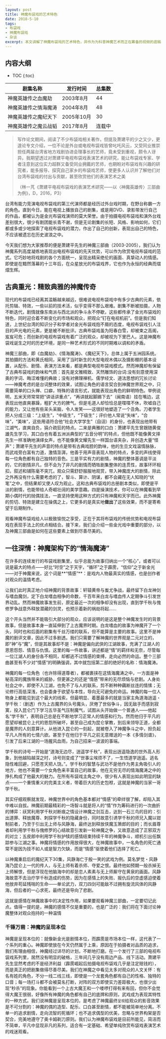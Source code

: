 ```yaml
---
layout: post
title: 神魔布袋戏的艺术特色
date: 2018-5-10
tags: 
- 布袋戏 
- 神魔布袋戏
- 杂谈
excerpt: 本文讲解了神魔布袋戏的艺术特色，并作为为科普神魔艺术而正在筹备的视频的底稿。本人简要分析了神魔为电视布袋戏带来的变革，以及其独特的拍摄手法、剧本模式、呈现本位的价值观等。希望更多的人认识神魔这样一个优秀的电视布袋戏剧集。
---
```


## 内容大纲
* TOC
{:toc}

|剧集名称|发行时间|总集数|
|-------|------|-----|
|神魔英雄传之血魔劫|2003年8月|44|
|神魔英雄传之情海魔涛|2004年8月|48|
|神魔英雄传之魔纪天下|2005年10月|30|
|神魔英雄传之魔云战韬|2017年8月|连载中|


> 写作论文期间，阅读了不少布袋戏相关著作，但提及萧建平的少之又少，更遑论专文介绍，一位不论是外台或电视布袋戏皆曾叱吒风云，又受同业推崇担任两届台湾省地方戏剧协进会理事长的艺师，竟未受到重视，颇令人讶异。我期望透过对萧建平电视布袋戏表演艺术的研究，能让布袋戏专家、学者注意到这位实力超群又备受同业拥戴的艺师，也期盼对布袋戏有兴趣的研究者，能多报导、探究自己家乡的布袋戏艺师，使更多人认识并了解他们对台湾布袋戏的付出与贡献，甚至欣赏他们的表演艺术之美
>
> （林一芃《萧建平电视布袋戏的表演艺术研究——以〈神魔英雄传〉三部曲为例》，D，2016，P3）

台湾有能力竞演电视布袋戏的第三代演师都是经历过外台戏时期，在野台称霸一方的角色。直到今日，能在电视上播放自己的剧集，或是用DVD、录影带发行自己的作品，都被认为是金光布袋戏演师的莫大荣誉。由于拍摄电视布袋戏和演外台戏差别很大，很少有剧团能长青不谢，但是无论剧集的长短、风格、影响如何，它们都或多或少地探索了电视布袋戏的潜力，作出了自己的创新，表现出自己的特色，不应该被遗忘在历史波浪之中。

今天我们想为大家推荐的便是萧建平先生的神魔三部曲（2003-2005），我们认为神魔系列高度凝练地表现出电视布袋戏的先天优势，可以作为欣赏电视布袋戏的范式。它巧妙地将戏剧的各个方面统一，呈现出精采绝伦的画面、真挚动人的情感。即使是在黯然落幕的十三年后，在众星放光的布袋戏界，它也作为永恒的经典而熠熠生辉。

## 古典重光：精致典雅的神魔传奇

现代的布袋戏已经离其滥觞越来越远，很难说电视布袋戏中有多少古典的元素，依托剪辑、特效，一些以前的技术活，似乎变得不那么艰难。剧集不断被拍摄，人物不断迭代，剧情就像东南派与西北派的争斗永不停歇，这些都传承了金光布袋戏的特色，同时迎合着不断变化的市场和观众，把观众“钉在电视机前”。但是我们知道，上世纪台湾的知识分子和学者对金光布袋戏抱不屑的态度，电视布袋戏引人注目的声光电的元素，更是被不断批评。古典布袋戏虽为阳春白雪，却被束之高阁，岌岌可危；而创新的电视布袋戏有着广泛的观众，却被视为下里巴人。这是神魔布袋戏诞生之时的历史环境，是同一种艺术形式的不同时期难以调和的矛盾。

神魔三部曲，即《血魔劫》、《情海魔涛》、《魔纪天下》，总体上属于五洲园系统。其拍摄的方法和黄氏相同，采用了当时新生的大型电视木偶以及摄影棚的基本设置，从配乐、剧情、表演方法来看，都是典型电视布袋戏模式。然而神魔却有保留了古典布袋戏的韵味和气质：首先是文雅精致、天然雕饰的台词:没有刻意使用深奥的字词、晦涩难懂的典故；没有对佛理禅机、儒学经文、道法思想的冗长讨论——神魔考虑的是台词整体的效果，试图让角色的语言契合到神魔世界观之中，只需要简单的口头禅、口癖，特殊的语言形式，就能表现出角色的鲜明特色。举例说明，五米天师常常把“讲话讲重点”，“再讲就起脚踢下去”（闽南语）挂在嘴边，这表现出他直爽暴躁，粗犷大方的脾气。但是毛道人却恰恰总是喋喋不休，吹嘘自己的能力，又让他有些呆头呆脑，令人发笑——这很好地塑造了一个丑角。刀者学生把人分成三级：“上级生”，“中级生”，“下级生”；评价他人常说“失味”，“合味”，“美味”，这些用语符合他“社会大学学生”（自诩）的身份，也表现出他带有江湖气，直爽自负，狷介疏狂的特点。二来是典雅的口白：萧建平先生曾跟随黄俊雄先生学习，其口白也有着五洲派典型的“五音分明”的特点，但他既不能像黄文择先生一样准确地演绎女声，也不能像黄文耀先生一样国台语夹杂，并创造大量“怪声”；萧建平先生的声音的特点是带有古典戏腔的韵味，他的生旦文戏温情脉脉，而武戏旁白富有力道，激情澎湃，他善于用声音表现人物的特点，多变的声线使得每一位角色都有自己独特的音色。三是平实有力的剧情，神魔的整体基调是平淡的，它的剧情非凡，但不会为了非凡的剧情而牺牲剧集整体的连贯性，故事环环相扣，叙述和铺陈毫不突兀，观众只需舒舒服服地观赏，带入神魔庞大的剧情，除此之外再没有什么需要考虑的了，智斗、算计、阴谋，都不会藏在无人知晓的“伏笔”之中，但结果却又使人叹为观止。这和古典布袋戏的古册剧本类似，即使是平淡的剧情，也能带给人奇崛壮阔的美学意趣。四是操演技术，你可以在神魔看到早期小偶时代的抛偶技法，一直坚持使用这种方式的只有神魔和天宇而已。此外神魔的剪切、特效是建立在操偶之上，它更多的是真实地**做出**了这些效果，而不是寄希望于后期制作。

观看神魔布袋戏给人以极致愉悦之享受，正在于其将布袋戏的传统优势和电视布袋戏在表现手法上的优点相结合。接下来，我们会介绍一些金光戏中重要的部分，以及神魔三部曲是如何在这些要素上做到尽善尽美的。

## 一往深情：神魔架构下的“情海魔涛”

在许多的连续发行的布袋戏剧集里，似乎总能为故事归纳出一个“核心”，或者可以说是最大的特点——好比“时空”之于天宇，“循环”之于霹雳，“信仰”之于新金光——对于神魔来说，这个词是**“情感”**：是戏内人物最真实的情感，也是创作者对观众的温情考虑。

让我们此时真正地介绍神魔的背景故事：轩辕黄帝与蚩尤争战，最终留下白龙神剑与嗜血魔剑，定下白龙嗜血相争的命数，千百年来白龙与嗜血传人定期争斗引发世界动乱。然而神魔故事发生前，原定最近一次的相争却没有出现，直到学千秋与傀修罗争战意外释放潜藏的剑灵，也预示着新的祸劫将起……

这个开头当然并不能吸引大部分的观众，应该说明的是这是整个神魔发生时的背景故事，但是故事本身一直延伸到了上古魔界时期。白龙嗜血的故事为神魔开了一个头，同时也和后面的剧集有千丝万缕的联系，但不能算是主要的故事。这里不是神魔的剧评文章，因此不过多剧透。我们只需要了解神魔的世界观是二元对立的，即“神”与“魔”，但是其故事却不是：神魔是偏向武侠的江湖故事，充满了江湖人的恩恩怨怨、情意与仇恨。这里的每一件故事，讲述都是“情”的羁绊和无奈，尽管每一位江湖人的身份各不相同，却都逃不过情感的束缚，走向必然的命运。整个三部曲甚至有不少对“情感”的明确强调，其中就包括第二部的绝好的名称：情海魔涛。

神魔的每一位角色（也许除得道尊者），都被裹挟在这情海魔涛之中，一方面是神秘高深的魔族带来的威胁，但更甚之的还是“情感”带来的无尽烦恼与悲剧。人身处社会之中，即使不入江湖，也免不了与人的联系，剪不断种种藕断丝连的情愫；无论修行高低深浅，也会委身于欲望与本性，导向无可避免的命运。神魔的每一位人物身上都能见到这个最大的线索，但最明显、着墨最多的就是当家主角道海逍遥・学千秋：（剧透）作为上古魔界的头号魔头，厌倦了世俗争斗，因无敌手而感到寂寞，投入昆仑门下学习五华圣气压制魔气，试图从头开始做一个普通人——他起名“学千秋”，表明自己总是在不断地学习正常人的情感和行为。然而他归于平凡的愿望却被昆仑上代的恩怨所破坏，甚至自己成为昆仑掌教，到后来领导正道，全都是魔界的人刻意算计。从他进入昆仑的一刻起，就被卷入了神魔争斗之中，担负起平凡人所有的七情六欲。甚至于在他归于平凡之前无意赠送的一本《多情剑谱》，引发了后来江湖的一场腥风血雨，为自己招来一波波的事端。

学千秋的诗号一开始是“道海无边尽，逍遥学千秋”，表现出逍遥隐逸的世外高人形象，到他越陷越深之时，诗号则变成了“世事尘埃烦不了，一生悟道学逍遥。逃名隐性难回避，只愿苍天把人饶。”。学千秋的智慧与武功不是他作为男主角吸引人的地方，他也不需要一个女角色来丰富自己的故事，他在无穷无尽的情海魔涛之中的挣扎构成了他最大的魅力。在所有布袋戏主角之中，很少有人表现出如此明显的缺点——一个重情重义的完美主义者，带着巨大的历史包袱，这就是神魔的当家一哥学千秋。

其实仔细观察就发现，神魔世界中的角色基本都对“情感”的牵绊很了解，却陷入其中难以自拔。神魔前期最精彩的一场智斗就是将人的“情”作为筹码进行的一次曲折的博弈：祆冥利用学千秋对断痕之情设计神魔之剑互击，达到一石三鸟的目的：引出道罪、释放魔尊、刺探学千秋的隐藏身份，同时故意引诱学千秋的师兄入魔以钳制前者，乃至于引出无上师与风静海，最终达到释放侠魔玉箫郎的目的；而长眉尊者却利用学千秋与傀修罗的心结故意引发新一轮神魔之争，又故意造成了正邪双方的对立；五皮郎中利用学千秋护犊的感情结束持续千年的神魔争斗，顺机引出任飘踪参与江湖之事。神魔将情感的作用放得很大，在神魔故事中，一名角色的死亡通常不是因为技不如人或是智力欠缺，而是“情感”驱使着他们选择了死亡。

以神魔重启后的魔纪天下30集，风静海亡于殷一笑的武戏为例。莫名梦觉・风静海乃昆仑上一代的传人，与无上师有着杀师、夺爱之恨。最终他如预期一般杀掉无上师解恨，但是浮现在他脑海中的却是恋人素素与无上师厮守在黄泉的画面。风静海故意不去治疗学千秋造成的伤势，因为在感情上的失败、报仇后的空虚感迫使着他放弃苟延残喘的生命——单论武力，双刀四剑可能敌不过拥有旋流风体的风静海，但后者的一心求死，最终还是导向了悲剧。

这就是感情在神魔故事中的决定性作用，如果要观看神魔三部曲，一定要切记此点。值得一提的是，神魔的感情不仅是重要的，也是广泛的：我们将在下面讨论神魔整体对观众抱持的一种温情

### 千锤万凿：神魔的呈现本位

神魔是呈现本位的：就像新金光是剧情本位，而霹雳是市场本位一样，这代表了一个系列的重心。神魔即使放在今天仍然属于上乘，原因在于拍摄者对品质的追求，我们有理由相信，神魔经过详尽的计划，不断地打磨。在一个发行了三部的电视布袋戏系列里，居然没有明显的破格，三年间几乎没有周边产品、线下活动。萧建平先生显然考虑的不是经济利益（霹雳崛起后拍摄电视布袋戏几乎是注定赔钱的），而是真正的把剧集做得尽善尽美。我们在神魔之中看见太多对观众的人文关怀：有名有姓的角色，不分一线二线三线，即使是一个龙套角色都有自己的性格、独特的口音；每一场打斗都不会被莫名打断，对阵的双方即使实力差距极大，也很少出现“秒杀”的现象。你能看到一个上古大魔王和一个喽啰打得有来有回，但你不会觉得大魔王很弱，好像所有神魔的角色都有自己的底牌和原则，武戏成为表现其特性的一种方式。我们说神魔是呈现本位的，是考虑了神魔最终`呈现`给观众的影音效果是不可分割的：神魔的偶的造型、配乐、口白甚至剧情，都不能被简单地分离。不单一的追求剧情，走向流智的死循环；也不追求偶型的优美，忽略与世界构架是否契合，完美地遵守了奥卡姆剃刀原则。我们认为神魔布袋戏是目前所能见，简洁而不简单，平凡中显现非凡的系列，适合有一定基础、希望单纯欣赏布袋戏表演艺术的戏迷观看。
